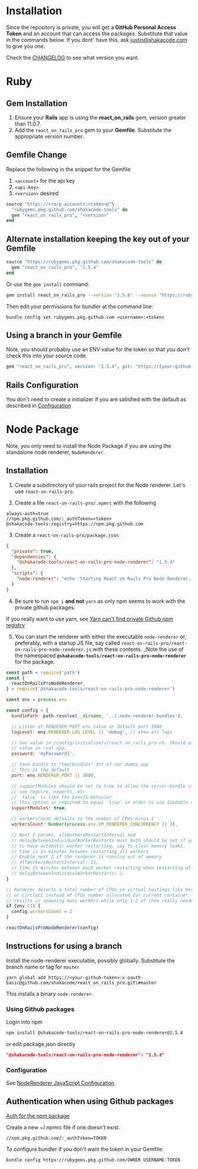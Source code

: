# Installation
Since the repository is private, you will get a **GitHub Personal Access Token** and an account that can access the packages. Substitute that value in the commands below. If you dont' have this, ask [justin@shakacode.com](mailto:justin@shakacode.com) to give you one.

Check the [CHANGELOG](https://github.com/shakacode/react_on_rails_pro/blob/master/CHANGELOG.md) to see what version you want.

# Ruby
## Gem Installation
1. Ensure your **Rails** app is using the **react_on_rails** gem, version greater than 11.0.7.
1. Add the `react_on_rails_pro` gem to your **Gemfile**. Substitute the appropriate version number. 
   

## Gemfile Change

Replace the following in the snippet for the Gemfile
1. `<account>` for the api key
2. `<api-key>`
3. `<version>` desired

```ruby
source "https://<rorp-account>:<token>@"\
  "rubygems.pkg.github.com/shakacode-tools" do
  gem "react_on_rails_pro", "<version>"
end
```

## Alternate installation keeping the key out of your Gemfile

```ruby
source "https://rubygems.pkg.github.com/shakacode-tools" do
  gem "react_on_rails_pro", "1.5.4"
end
```
Or use the `gem install` command:

```bash
gem install react_on_rails_pro --version "1.5.6" --source "https://rubygems.pkg.github.com/shakacode-tools"
```

Then edit your permissions for bundler at the command line:

```
bundle config set rubygems.pkg.github.com <username>:<token>
```

## Using a branch in your Gemfile
Note, you should probably use an ENV value for the token so that you don't check this into your source code.
   ```ruby
   gem "react_on_rails_pro", version: "1.5.4", git: "https://[your-github-token]:x-oauth-basic@github.com/shakacode/react_on_rails_pro.git", tag: "1.5.4"
   ```

## Rails Configuration
You don't need to create a initializer if you are satisfied with the default as described in 
[Configuration](./configuration.md)

# Node Package
Note, you only need to install the Node Package if you are using the standalone node renderer, `NodeRenderer`.

## Installation

1. Create a subdirectory of your rails project for the Node renderer. Let's use `react-on-rails-pro`.
   
2. Create a file `react-on-rails-pro/.npmrc` with the following
```
always-auth=true
//npm.pkg.github.com/:_authToken=<token>
@shakacode-tools:registry=https://npm.pkg.github.com
```

3. Create a `react-on-rails-pro/package.json`
```json
{
  "private": true,
  "dependencies": {
    "@shakacode-tools/react-on-rails-pro-node-renderer": "1.5.4"
  },
  "scripts": {
    "node-renderer": "echo 'Starting React on Rails Pro Node Renderer.' && node ./react-on-rails-pro-node-renderer.js"
  }
}
```

4. Be sure to run `npm i` **and not** `yarn` as only npm seems to work with the private github packages.

If you really want to use yarn, see [Yarn can't find private Github npm registry](https://stackoverflow.com/questions/58316109/yarn-cant-find-private-github-npm-registry)

5. You can start the renderer with either the executable `node-renderer` or, preferably, with 
   a startup JS file, say called `react-on-rails-pro/react-on-rails-pro-node-renderer.js` with
   these contents. _Note the use of the namespaced **`@shakacode-tools/react-on-rails-pro-node-renderer`** for the package.

```js
const path = require('path')
const {
  reactOnRailsProNodeRenderer,
} = require('@shakacode-tools/react-on-rails-pro-node-renderer')

const env = process.env

const config = {
  bundlePath: path.resolve(__dirname, '../.node-renderer-bundles'),

  // Listen at RENDERER_PORT env value or default port 3800
  logLevel: env.RENDERER_LOG_LEVEL || 'debug', // show all logs

  // See value in /config/initializers/react_on_rails_pro.rb. Should use env
  // value in real app.
  password: 'myPassword1',

  // Save bundle to "tmp/bundles" dir of our dummy app
  // This is the default
  port: env.RENDERER_PORT || 3800,

  // supportModules should be set to true to allow the server-bundle code to
  // see require, exports, etc.
  // `false` is like the ExecJS behavior
  // this option is required to equal `true` in order to use loadable components
  supportModules: true,

  // workersCount defaults to the number of CPUs minus 1
  workersCount: Number(process.env.VM_RENDERER_CONCURRENCY || 3),

  // Next 2 params, allWorkersRestartInterval and
  // delayBetweenIndividualWorkerRestarts must both should be set if you wish
  // to have automatic worker restarting, say to clear memory leaks.
  // time is in minutes between restarting all workers
  // Enable next 2 if the renderer is running out of memory
  // allWorkersRestartInterval: 15,
  // time in minutes between each worker restarting when restarting all workers
  // delayBetweenIndividualWorkerRestarts: 2,
}

// Renderer detects a total number of CPUs on virtual hostings like Heroku
// or CircleCI instead of CPUs number allocated for current container. This
// results in spawning many workers while only 1-2 of them really needed.
if (env.CI) {
  config.workersCount = 2
}

reactOnRailsProNodeRenderer(config)
```

## Instructions for using a branch

Install the node-renderer executable, possibly globally. Substitute the branch name or tag for `master`
```
yarn global add https://<your-github-token>:x-oauth-basic@github.com/shakacode/react_on_rails_pro.git\#master
```

This installs a binary `node-renderer`.

### Using Github packages

Login into npm

```bash
npm install @shakacode-tools/react-on-rails-pro-node-renderer@1.5.4
```                      

or edit package.json directly
```json
"@shakacode-tools/react-on-rails-pro-node-renderer": "1.5.4"
```                     

### Configuration
See [NodeRenderer JavaScript Configuration](./node-renderer/js-configuration.md).

## Authentication when using Github packages
[Auth for the npm package](https://docs.github.com/en/packages/using-github-packages-with-your-projects-ecosystem/configuring-npm-for-use-with-github-packages#authenticating-to-github-packages)

Create a new ~/.npmrc file if one doesn't exist.
```
//npm.pkg.github.com/:_authToken=TOKEN
```                  

To configure bundler if you don't want the token in your Gemfile:
```
bundle config https://rubygems.pkg.github.com/OWNER USERNAME:TOKEN
``` 
